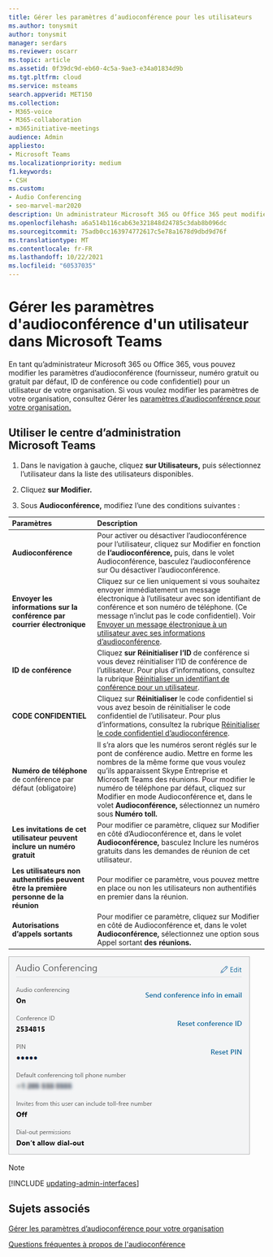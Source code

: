 ```yaml
---
title: Gérer les paramètres d’audioconférence pour les utilisateurs
ms.author: tonysmit
author: tonysmit
manager: serdars
ms.reviewer: oscarr
ms.topic: article
ms.assetid: 0f39dc9d-eb60-4c5a-9ae3-e34a01834d9b
ms.tgt.pltfrm: cloud
ms.service: msteams
search.appverid: MET150
ms.collection:
- M365-voice
- M365-collaboration
- m365initiative-meetings
audience: Admin
appliesto:
- Microsoft Teams
ms.localizationpriority: medium
f1.keywords:
- CSH
ms.custom:
- Audio Conferencing
- seo-marvel-mar2020
description: Un administrateur Microsoft 365 ou Office 365 peut modifier les paramètres d’audioconférence Teams, notamment le fournisseur, un numéro gratuit ou gratuit par défaut, l’ID de conférence ou le code confidentiel d’un utilisateur.
ms.openlocfilehash: a6a514b116cab63e321848d24785c3dab8b096dc
ms.sourcegitcommit: 75adb0cc163974772617c5e78a1678d9dbd9d76f
ms.translationtype: MT
ms.contentlocale: fr-FR
ms.lasthandoff: 10/22/2021
ms.locfileid: "60537035"
---
```

# <a name="manage-the-audio-conferencing-settings-for-a-user-in-microsoft-teams"></a>Gérer les paramètres d'audioconférence d'un utilisateur dans Microsoft Teams

En tant qu’administrateur Microsoft 365 ou Office 365, vous pouvez modifier les paramètres d’audioconférence (fournisseur, numéro gratuit ou gratuit par défaut, ID de conférence ou code confidentiel) pour un utilisateur de votre organisation. Si vous voulez modifier les paramètres de votre organisation, consultez Gérer les [paramètres d’audioconférence pour votre organisation.](manage-the-audio-conferencing-settings-for-my-organization-in-teams.md)

##  <a name="using-the-microsoft-teams-admin-center"></a>Utiliser le centre d’administration Microsoft Teams

1. Dans le navigation à gauche, cliquez **sur Utilisateurs,** puis sélectionnez l’utilisateur dans la liste des utilisateurs disponibles.

2. Cliquez **sur Modifier.**

3. Sous **Audioconférence,** modifiez l’une des conditions suivantes :

|**Paramètres**|**Description**|
|:-----|:-----|
|**Audioconférence**|Pour activer ou désactiver l’audioconférence  pour l’utilisateur, cliquez sur Modifier en fonction de **l’audioconférence,** puis, dans le volet Audioconférence, basculez l’audioconférence sur Ou désactiver l’audioconférence.  |
|**Envoyer les informations sur la conférence par courrier électronique**  |Cliquez sur ce lien uniquement si vous souhaitez envoyer immédiatement un message électronique à l’utilisateur avec son identifiant de conférence et son numéro de téléphone. (Ce message n’inclut pas le code confidentiel). Voir [Envoyer un message électronique à un utilisateur avec ses informations d’audioconférence](send-an-email-to-a-user-with-their-dial-in-information-in-teams.md).  |
|**ID de conférence**  |Cliquez **sur Réinitialiser l’ID** de conférence si vous devez réinitialiser l’ID de conférence de l’utilisateur. Pour plus d’informations, consultez la rubrique [Réinitialiser un identifiant de conférence pour un utilisateur](reset-a-conference-id-for-a-user-in-teams.md).  |
|**CODE CONFIDENTIEL** |Cliquez sur **Réinitialiser** le code confidentiel si vous avez besoin de réinitialiser le code confidentiel de l’utilisateur. Pour plus d’informations, consultez la rubrique [Réinitialiser le code confidentiel d’audioconférence](reset-the-audio-conferencing-pin-in-teams.md). |
|**Numéro de téléphone** de conférence par défaut (obligatoire) |Il s’ra alors que les numéros seront réglés sur le pont de conférence audio. Mettre en forme les nombres de la même forme que vous voulez qu’ils apparaissent Skype Entreprise et Microsoft Teams des réunions. Pour modifier le numéro  de téléphone par défaut, cliquez sur Modifier en mode Audioconférence et, dans le volet **Audioconférence,** sélectionnez un numéro sous **Numéro toll.**  |
|**Les invitations de cet utilisateur peuvent inclure un numéro gratuit**|Pour modifier ce  paramètre, cliquez sur Modifier en côté d’Audioconférence et, dans le volet **Audioconférence,** basculez Inclure les numéros gratuits dans les demandes de réunion de cet utilisateur.   |
|**Les utilisateurs non authentifiés peuvent être la première personne de la réunion**|Pour modifier ce paramètre,  vous pouvez mettre en place ou non les utilisateurs non authentifiés en premier dans la réunion.
|**Autorisations d’appels sortants**|Pour modifier ce  paramètre, cliquez sur Modifier en côté de Audioconférence et, dans le volet **Audioconférence,** sélectionnez une option sous Appel sortant **des réunions.** |

![Affiche les paramètres d’audioconférence d’un utilisateur.](media/teams-manage-audio-conferencing-settings-for-a-user-image1.png)
 

> [!Note]
> [!INCLUDE [updating-admin-interfaces](includes/updating-admin-interfaces.md)]

## <a name="related-topics"></a>Sujets associés

[Gérer les paramètres d’audioconférence pour votre organisation](manage-the-audio-conferencing-settings-for-my-organization-in-teams.md)

[Questions fréquentes à propos de l'audioconférence](audio-conferencing-common-questions.md)
